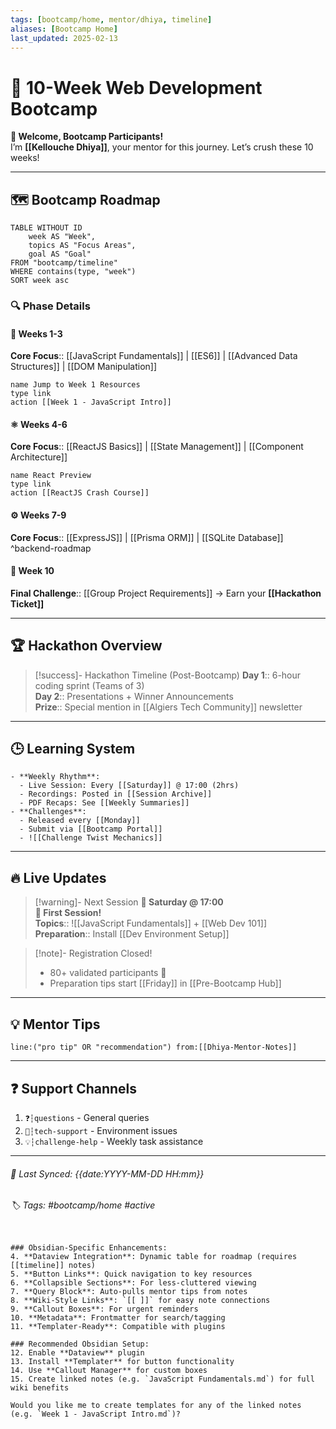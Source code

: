 ```yaml
---
tags: [bootcamp/home, mentor/dhiya, timeline]
aliases: [Bootcamp Home]
last_updated: 2025-02-13
---
```


# 🚀 10-Week Web Development Bootcamp

**👋 Welcome, Bootcamp Participants!**  
I’m **[[Kellouche Dhiya]]**, your mentor for this journey. Let’s crush these 10 weeks!  

---
## 🗺️ Bootcamp Roadmap
```dataview
TABLE WITHOUT ID
	week AS "Week",
	topics AS "Focus Areas",
	goal AS "Goal"
FROM "bootcamp/timeline"
WHERE contains(type, "week")
SORT week asc
```

### 🔍 Phase Details
#### 🧩 **Weeks 1-3**  
**Core Focus**:: [[JavaScript Fundamentals]] | [[ES6]] | [[Advanced Data Structures]] | [[DOM Manipulation]]  
```button
name Jump to Week 1 Resources
type link
action [[Week 1 - JavaScript Intro]]
```

#### ⚛️ **Weeks 4-6**  
**Core Focus**:: [[ReactJS Basics]] | [[State Management]] | [[Component Architecture]]  
```button
name React Preview
type link
action [[ReactJS Crash Course]]
```

#### ⚙️ **Weeks 7-9**  
**Core Focus**:: [[ExpressJS]] | [[Prisma ORM]] | [[SQLite Database]]  
^backend-roadmap

#### 🏁 **Week 10**  
**Final Challenge**:: [[Group Project Requirements]] → Earn your **[[Hackathon Ticket]]**  

---

## 🏆 Hackathon Overview
> [!success]- Hackathon Timeline (Post-Bootcamp)
> **Day 1**:: 6-hour coding sprint (Teams of 3)  
> **Day 2**:: Presentations + Winner Announcements  
> **Prize**:: Special mention in [[Algiers Tech Community]] newsletter

---

## 🕒 Learning System
```collapse
- **Weekly Rhythm**:
  - Live Session: Every [[Saturday]] @ 17:00 (2hrs)
  - Recordings: Posted in [[Session Archive]]
  - PDF Recaps: See [[Weekly Summaries]]
- **Challenges**:
  - Released every [[Monday]]
  - Submit via [[Bootcamp Portal]]
  - ![[Challenge Twist Mechanics]]
```

---

## 🔥 Live Updates
> [!warning]- Next Session
> **📅 Saturday @ 17:00**  
> **📍 First Session!**  
> **Topics**:: ![[JavaScript Fundamentals]] + [[Web Dev 101]]  
> **Preparation**:: Install [[Dev Environment Setup]]

> [!note]- Registration Closed!
> - 80+ validated participants 🎉  
> - Preparation tips start [[Friday]] in [[Pre-Bootcamp Hub]]

---

## 💡 Mentor Tips
```query
line:("pro tip" OR "recommendation") from:[[Dhiya-Mentor-Notes]]
```

---

## ❓ Support Channels
1. `⁠❓┆questions` - General queries
2. `⁠🛟┆tech-support` - Environment issues
3. `⁠💡┆challenge-help` - Weekly task assistance

---

###### 🔄 Last Synced: {{date:YYYY-MM-DD HH:mm}}
###### 🏷️ Tags: #bootcamp/home #active 
```

### Obsidian-Specific Enhancements:
4. **Dataview Integration**: Dynamic table for roadmap (requires [[timeline]] notes)
5. **Button Links**: Quick navigation to key resources
6. **Collapsible Sections**: For less-cluttered viewing
7. **Query Block**: Auto-pulls mentor tips from notes
8. **Wiki-Style Links**: `[[ ]]` for easy note connections
9. **Callout Boxes**: For urgent reminders
10. **Metadata**: Frontmatter for search/tagging
11. **Templater-Ready**: Compatible with plugins

### Recommended Obsidian Setup:
12. Enable **Dataview** plugin
13. Install **Templater** for button functionality
14. Use **Callout Manager** for custom boxes
15. Create linked notes (e.g. `JavaScript Fundamentals.md`) for full wiki benefits

Would you like me to create templates for any of the linked notes (e.g. `Week 1 - JavaScript Intro.md`)?